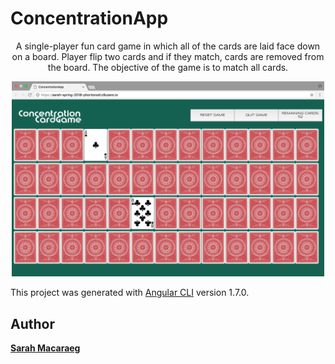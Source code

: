 # ConcentrationApp
<p align="center">
A single-player fun card game in which all of the cards are laid face down on a board. Player flip two cards and if they match, cards are removed from the board. The objective of the game is to match all cards.
</p>

<p align="center"><img style="text-align: center; width: 500px" src="/src/assets/img/screenshot.png?raw=true"></p>

This project was generated with [Angular CLI](https://github.com/angular/angular-cli) version 1.7.0.

## Author

 **[Sarah Macaraeg](http://sarahmcrg.com)**
